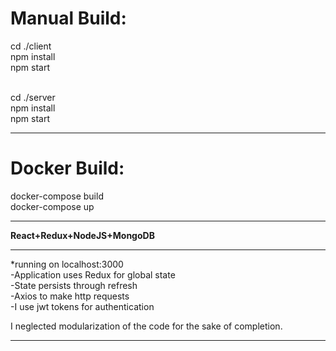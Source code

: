 <h1> Manual Build:</h1>
cd ./client <br/>
npm install <br/>
npm start   <br/>
<br/>

cd ./server <br/>
npm install <br/>
npm start <br/>

************
<h1>Docker Build:</h1>
docker-compose build <br/>
docker-compose up <br/>



************

<b>React+Redux+NodeJS+MongoDB</b>

************
*running on localhost:3000 <br/>
-Application uses Redux for global state  <br/>
-State persists through refresh  <br/>
-Axios to make http requests  <br/>
-I use jwt tokens for authentication  <br/>


I neglected modularization of the code for the sake of completion.
************
